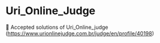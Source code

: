 # Uri_Online_Judge
:closed_book: Accepted solutions of Uri_Online_judge (https://www.urionlinejudge.com.br/judge/en/profile/40198)  
